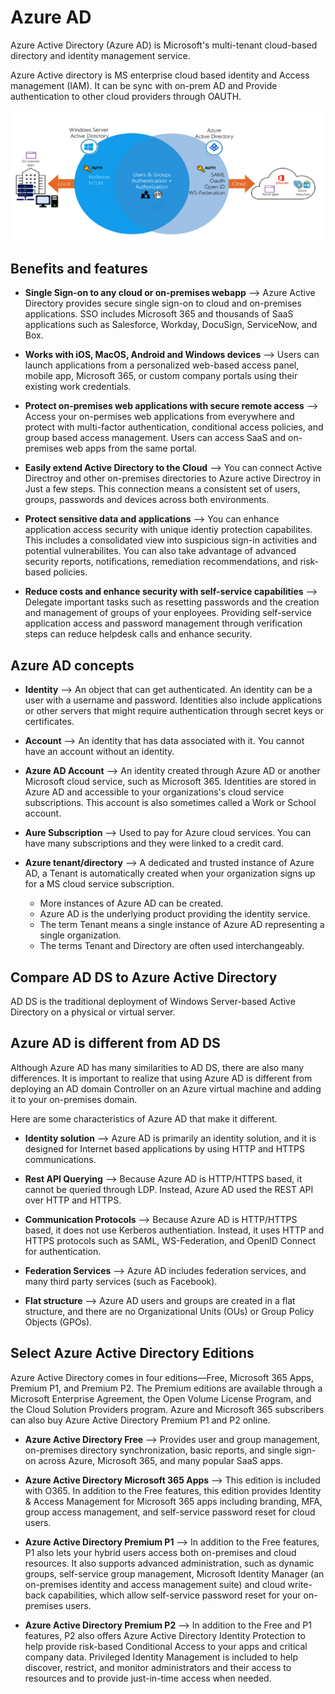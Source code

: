 # Azure AD

Azure Active Directory (Azure AD) is Microsoft's multi-tenant cloud-based directory and identity management service.

Azure Active directory is MS enterprise cloud based identity and Access management (IAM). It can be sync with on-prem AD and Provide authentication to other cloud providers through OAUTH.

![](https://github.com/amarnadh19/books/blob/main/images/az_AD_fun_1.png?)

## Benefits and features

- **Single Sign-on to any cloud or on-premises webapp** --> Azure Active Directory provides secure single sign-on to cloud and on-premises applications. SSO includes Microsoft 365 and thousands of SaaS applications such as Salesforce, Workday, DocuSign, ServiceNow, and Box.

- **Works with iOS, MacOS, Android and Windows devices** --> Users can launch applications from a personalized web-based access panel, mobile app, Microsoft 365, or custom company portals using their existing work credentials.

- **Protect on-premises web applications with secure remote access** --> Access your on-permises web applications from everywhere and protect with multi-factor authentication, conditional access policies, and group based access management. Users can access SaaS and on-premises web apps from the same portal.

- **Easily extend Active Directory to the Cloud** --> You can connect Active Directroy and other on-premises directories to Azure active Directroy in Just a few steps. This connection means a consistent set of users, groups, passwords and devices across both environments.

- **Protect sensitive data and applications** --> You can enhance application access security with unique identiy protection capabilites. This includes a consolidated view into suspicious sign-in activities and potential vulnerabilites. You can also take advantage of advanced security reports, notifications, remediation recommendations, and risk-based policies.

- **Reduce costs and enhance security with self-service capabilities** --> Delegate important tasks such as resetting passwords and the creation and management of groups of your enployees. Providing self-service application access and password management through verification steps can reduce helpdesk calls and enhance security.

## Azure AD concepts

- **Identity** --> An object that can get authenticated. An identity can be a user with a username and password. Identities also include applications or other servers that might require authentication through secret keys or certificates.

- **Account** --> An identity that has data associated with it. You cannot have an account without an identity.

- **Azure AD Account** --> An identity created through Azure AD or another Microsoft cloud service, such as Microsoft 365. Identities are stored in Azure AD and accessible to your organizations's cloud service subscriptions. This account is also sometimes called a Work or School account.

- **Aure Subscription** --> Used to pay for Azure cloud services. You can have many subscriptions and they were linked to a credit card.

- **Azure tenant/directory** --> A dedicated and trusted instance of Azure AD, a Tenant is automatically created when your organization signs up for a MS cloud service subscription.

  - More instances of Azure AD can be created.
  - Azure AD is the underlying product providing the identity service.
  - The term Tenant means a single instance of Azure AD representing a single organization.
  - The terms Tenant and Directory are often used interchangeably.


## Compare AD DS to Azure Active Directory

AD DS is the traditional deployment of Windows Server-based Active Directory on a physical or virtual server.

## Azure AD is different from AD DS

Although Azure AD has many similarities to AD DS, there are also many differences. It is important to realize that using Azure AD is different from deploying an AD domain Controller on an Azure virtual machine  and adding it to your on-premises domain.

Here are some characteristics of Azure AD that make it different.

  - **Identity solution** --> Azure AD is primarily an identity solution, and it is designed for Internet based applications by using HTTP and HTTPS communications. 

  - **Rest API Querying** --> Because Azure AD is HTTP/HTTPS based, it cannot be queried through LDP. Instead, Azure AD used the REST API over HTTP and HTTPS.

  - **Communication Protocols** --> Because Azure AD is HTTP/HTTPS based, it does not use Kerberos authentiation. Instead, it uses HTTP and HTTPS protocols such as SAML, WS-Federation, and OpenID Connect for authentication.

  - **Federation Services** --> Azure AD includes federation services, and many third party services (such as Facebook).

  - **Flat structure** --> Azure AD users and groups are created in a flat structure, and there are no Organizational Units (OUs) or Group Policy Objects (GPOs).

## Select Azure Active Directory Editions

Azure Active Directory comes in four editions—Free, Microsoft 365 Apps, Premium P1, and Premium P2. The Premium editions are available through a Microsoft Enterprise Agreement, the Open Volume License Program, and the Cloud Solution Providers program. Azure and Microsoft 365 subscribers can also buy Azure Active Directory Premium P1 and P2 online.

- **Azure Active Directory Free** --> Provides user and group management, on-premises directory synchronization, basic reports, and single sign-on across Azure, Microsoft 365, and many popular SaaS apps.

- **Azure Active Directory Microsoft 365 Apps** --> This edition is included with O365. In addition to the Free features, this edition provides Identity & Access Management for Microsoft 365 apps including branding, MFA, group access management, and self-service password reset for cloud users.

- **Azure Active Directory Premium P1** --> In addition to the Free features, P1 also lets your hybrid users access both on-premises and cloud resources. It also supports advanced administration, such as dynamic groups, self-service group management, Microsoft Identity Manager (an on-premises identity and access management suite) and cloud write-back capabilities, which allow self-service password reset for your on-premises users.

- **Azure Active Directory Premium P2** --> In addition to the Free and P1 features, P2 also offers Azure Active Directory Identity Protection to help provide risk-based Conditional Access to your apps and critical company data. Privileged Identity Management is included to help discover, restrict, and monitor administrators and their access to resources and to provide just-in-time access when needed.

